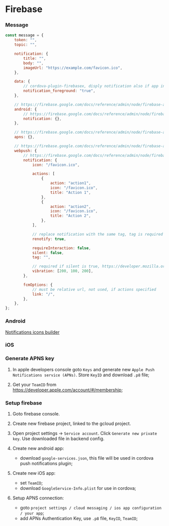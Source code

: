 # Firebase

### Message

```javascript
const message = {
    token: "",
    topic: "",

    notification: {
        title: "",
        body: "",
        imageUrl: "https://example.com/favicon.ico",
    },

    data: {
        // cordova-plugin-firebasex, disply notification also if app in foreground
        notification_foreground: "true",
    },

    // https://firebase.google.com/docs/reference/admin/node/firebase-admin.messaging.androidconfig.md#androidconfig_interface
    android: {
        // https://firebase.google.com/docs/reference/admin/node/firebase-admin.messaging.androidnotification.md#androidnotification_interface
        notification: {},
    },

    // https://firebase.google.com/docs/reference/admin/node/firebase-admin.messaging.apnsconfig.md#apnsconfig_interface
    apns: {},

    // https://firebase.google.com/docs/reference/admin/node/firebase-admin.messaging.webpushconfig.md#webpushconfig_interface
    webpush: {
        // https://firebase.google.com/docs/reference/admin/node/firebase-admin.messaging.webpushnotification.md#webpushnotification_interface
        notification: {
            icon: "/favicon.ico",

            actions: [
                {
                    action: "action1",
                    icon: "/favicon.ico",
                    title: "Action 1",
                },
                {
                    action: "action2",
                    icon: "/favicon.ico",
                    title: "Action 2",
                },
            ],

            // replace notification with the same tag, tag is required
            renotify: true,

            requireInteraction: false,
            silent: false,
            tag: "",

            // required if silent is true, https://developer.mozilla.org/en-US/docs/Web/API/Vibration_API#vibration_patterns
            vibration: [200, 100, 200],
        },

        fcmOptions: {
            // must be relative url, not used, if actions specified
            link: "/",
        },
    },
};
```

### Android

[Notifications icons builder](http://romannurik.github.io/AndroidAssetStudio/index.html)

### iOS

### Generate APNS key

1. In apple developers console goto `Keys` and generate new `Apple Push Notifications service (APNs)`.
   Store `KeyID` and download `.p8` file;

2. Get your `TeamID` from https://developer.apple.com/account/#/membership;

### Setup firebase

1. Goto firebase console.

2. Create new firebase project, linked to the gcloud project.

3. Open project settings -> `Service account`. Click `Generate new private key`. Use downloaded file in backend config.

4. Create new android app:

    - download `google-services.json`, this file will be used in cordova push notifications plugin;

5. Create new iOS app:

    - set `TeamID`;
    - download `GoogleService-Info.plist` for use in cordova;

6. Setup APNS connection:
    - goto `project settings / cloud messaging / ios app configuration / your app`;
    - add APNs Authentication Key, use `.p8` file, `KeyID`, `TeamID`;
